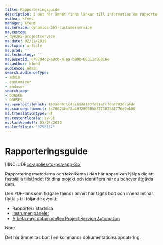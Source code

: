```yaml
---
title: Rapporteringsguide
description: I det här ämnet finns länkar till information om rapportering.
author: kfend
manager: kfend
ms.service: dynamics-365-customerservice
ms.custom:
- dyn365-projectservice
ms.date: 02/11/2019
ms.topic: article
ms.prod: ''
ms.technology: ''
ms.assetid: 6797d4c2-a9cb-47ea-b99b-66311c86016e
ms.author: kfend
audience: Admin
search.audienceType:
- admin
- customizer
- enduser
search.app:
- D365CE
- D365PS
ms.openlocfilehash: 153add511c4ac65dd183fd91efcf0a87820ca9dc
ms.sourcegitcommit: 8c786230ef2a497280885b827162561776e2eb00
ms.translationtype: HT
ms.contentlocale: sv-SE
ms.lasthandoff: 03/24/2020
ms.locfileid: "3756137"
---
```

# <a name="reporting-guide"></a>Rapporteringsguide

[!INCLUDE[cc-applies-to-psa-app-3.x](../../includes/cc-applies-to-psa-app-3x.md)]

Rapporteringsmetoderna och teknikerna i den här appen kan hjälpa dig att fastställa tillståndet för dina projekt och identifiera när du behöver åtgärda dem. 

Den PDF-länk som tidigare fanns i ämnet har tagits bort och innehållet har flyttats till följande avsnitt:

- [Rapportera startsida](../reports-reporting-dynamics-365-project-service.md)
- [Instrumentpaneler](../reports-dashboards.md)
- [Arbeta med datamodellen Project Service Automation](../reports-working-project-service-data-model.md)

> [!NOTE]
> Det här ämnet tas bort i en kommande dokumentationsuppdatering. 
